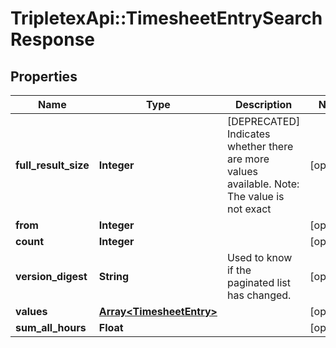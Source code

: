 # TripletexApi::TimesheetEntrySearchResponse

## Properties
Name | Type | Description | Notes
------------ | ------------- | ------------- | -------------
**full_result_size** | **Integer** | [DEPRECATED] Indicates whether there are more values available. Note: The value is not exact | [optional] 
**from** | **Integer** |  | [optional] 
**count** | **Integer** |  | [optional] 
**version_digest** | **String** | Used to know if the paginated list has changed. | [optional] 
**values** | [**Array&lt;TimesheetEntry&gt;**](TimesheetEntry.md) |  | [optional] 
**sum_all_hours** | **Float** |  | [optional] 


